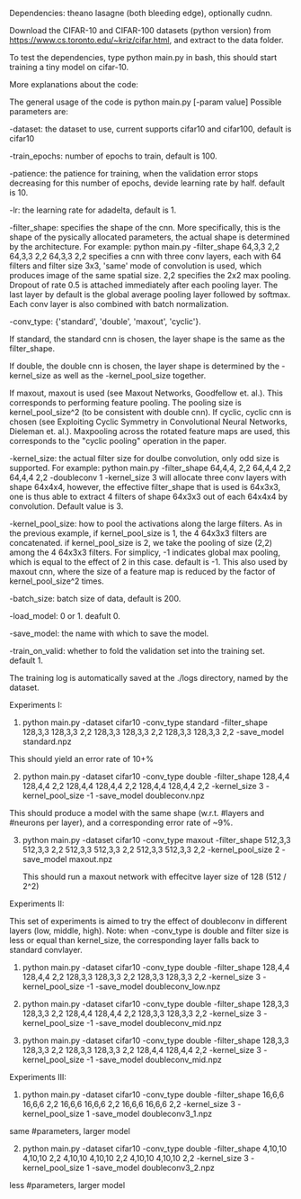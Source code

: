 Dependencies: theano lasagne (both bleeding edge), optionally cudnn.

Download the CIFAR-10 and CIFAR-100 datasets (python version) from https://www.cs.toronto.edu/~kriz/cifar.html, and extract to the data folder.

To test the dependencies, type python main.py in bash, this should start training a tiny model on cifar-10.

More explanations about the code:

The general usage of the code is python main.py [-param value]
Possible parameters are:

-dataset: the dataset to use, current supports cifar10 and cifar100, default is cifar10

-train_epochs: number of epochs to train, default is 100.

-patience: the patience for training, when the validation error stops decreasing for this number of epochs, devide learning rate by half. default is 10.

-lr: the learning rate for adadelta, default is 1.

-filter_shape: specifies the shape of the cnn. More specifically, this is the shape of the pysically allocated parameters, the actual shape is determined by the architecture.
For example:
python main.py -filter_shape 64,3,3 2,2 64,3,3 2,2 64,3,3 2,2 specifies a cnn with three conv layers, each with 64 filters and filter size 3x3, 'same' mode of convolution is used, which produces image of the same spatial size. 2,2 specifies the 2x2 max pooling. Dropout of rate 0.5 is attached immediately after each pooling layer. The last layer by default is the global average pooling layer followed by softmax. Each conv layer is also combined with batch normalization.

-conv_type: {'standard', 'double', 'maxout', 'cyclic'}.

If standard, the standard cnn is chosen, the layer shape is the same as the filter_shape.

If double, the double cnn is chosen, the layer shape is determined by the -kernel_size as well as the -kernel_pool_size together.

If maxout, maxout is used (see Maxout Networks, Goodfellow et. al.). This corresponds to performing feature pooling. The pooling size is kernel_pool_size^2 (to be consistent with double cnn).
If cyclic, cyclic cnn is chosen (see Exploiting Cyclic Symmetry in Convolutional Neural Networks, Dieleman et. al.). Maxpooling across the rotated feature maps are used, this corresponds to the "cyclic pooling" operation in the paper.

-kernel_size: the actual filter size for doulbe convolution, only odd size is supported. For example:
python main.py -filter_shape 64,4,4, 2,2 64,4,4 2,2 64,4,4 2,2 -doubleconv 1 -kernel_size 3 will allocate three conv layers with shape 64x4x4, however, the effective filter_shape that is used is 64x3x3, one is thus able to extract 4 filters of shape 64x3x3 out of each 64x4x4 by convolution. Default value is 3.

-kernel_pool_size: how to pool the activations along the large filters. As in the previous example, if kernel_pool_size is 1, the 4 64x3x3 filters are concatenated. if kernel_pool_size is 2, we take the pooling of size (2,2) among the 4 64x3x3 filters. For simplicy, -1 indicates global max pooling, which is equal to the effect of 2 in this case. default is -1. This also used by maxout cnn, where the size of a feature map is reduced by the factor of kernel_pool_size^2 times.

-batch_size: batch size of data, default is 200.

-load_model: 0 or 1. deafult 0.

-save_model: the name with which to save the model. 

-train_on_valid: whether to fold the validation set into the training set. default 1.

The training log is automatically saved at the ./logs directory, named by the dataset.

Experiments I:

1. python main.py -dataset cifar10 -conv_type standard -filter_shape 128,3,3 128,3,3 2,2 128,3,3 128,3,3 2,2 128,3,3 128,3,3 2,2 -save_model standard.npz

  This should yield an error rate of 10+%

2. python main.py -dataset cifar10 -conv_type double -filter_shape 128,4,4 128,4,4 2,2 128,4,4 128,4,4 2,2 128,4,4 128,4,4 2,2 -kernel_size 3 -kernel_pool_size -1 -save_model doubleconv.npz

  This should produce a model with the same shape (w.r.t. #layers and #neurons per layer), and a corresponding error rate of ~9%.

3. python main.py -dataset cifar10 -conv_type maxout -filter_shape 512,3,3 512,3,3 2,2 512,3,3 512,3,3 2,2 512,3,3 512,3,3 2,2 -kernel_pool_size 2 -save_model maxout.npz

   This should run a maxout network with effecitve layer size of 128 (512 / 2^2)
  
Experiments II:

This set of experiments is aimed to try the effect of doubleconv in different layers (low, middle, high).
Note: when -conv_type is double and filter size is less or equal than kernel_size, the corresponding layer falls back to standard convlayer.

1. python main.py -dataset cifar10 -conv_type double -filter_shape 128,4,4 128,4,4 2,2 128,3,3 128,3,3 2,2 128,3,3 128,3,3 2,2 -kernel_size 3 -kernel_pool_size -1 -save_model doubleconv_low.npz

2. python main.py -dataset cifar10 -conv_type double -filter_shape 128,3,3 128,3,3 2,2 128,4,4 128,4,4 2,2 128,3,3 128,3,3 2,2 -kernel_size 3 -kernel_pool_size -1 -save_model doubleconv_mid.npz

3. python main.py -dataset cifar10 -conv_type double -filter_shape 128,3,3 128,3,3 2,2 128,3,3 128,3,3 2,2 128,4,4 128,4,4 2,2 -kernel_size 3 -kernel_pool_size -1 -save_model doubleconv_mid.npz

Experiments III:

1. python main.py -dataset cifar10 -conv_type double -filter_shape 16,6,6 16,6,6 2,2 16,6,6 16,6,6 2,2 16,6,6 16,6,6 2,2 -kernel_size 3 -kernel_pool_size 1 -save_model doubleconv3_1.npz

  same #parameters, larger model

2.  python main.py -dataset cifar10 -conv_type double -filter_shape 4,10,10 4,10,10 2,2 4,10,10 4,10,10 2,2 4,10,10 4,10,10 2,2 -kernel_size 3 -kernel_pool_size 1 -save_model doubleconv3_2.npz

  less #parameters, larger model
